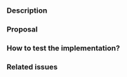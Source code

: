 <!--
PLEASE READ THIS

A task is a small work assignment for 1 to 2 people of a single group.

Briefly explain __what__ should be change and __propose__ how this can happen.
Adding pseudo code or diagrams would be great!

Please make sure that:
    - you assign the correct group label (and further ones)
    - you assign the correct milestone
    - the appropriate meta-tasks mentions this issue
    - you mention other issues you expect conflicts with
-->
### Description


### Proposal


### How to test the implementation?


### Related issues
